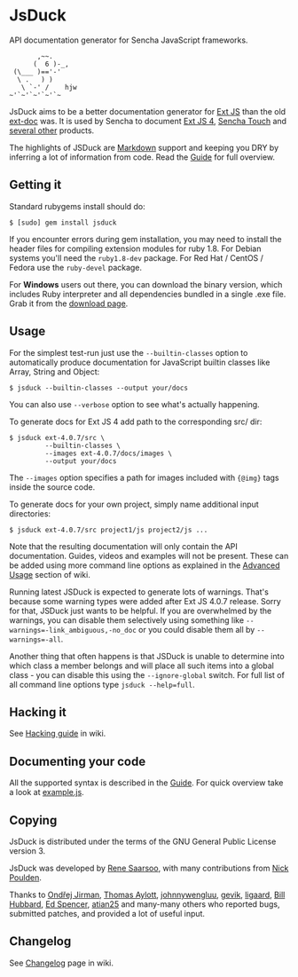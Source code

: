 JsDuck
======

API documentation generator for Sencha JavaScript frameworks.

           ,~~.
          (  6 )-_,
     (\___ )=='-'
      \ .   ) )
       \ `-' /    hjw
    ~'`~'`~'`~'`~

JsDuck aims to be a better documentation generator for [Ext JS][] than
the old [ext-doc][] was. It is used by Sencha to document [Ext JS
4][ext4-docs], [Sencha Touch][touch2-docs] and [several other][other-docs]
products.

The highlights of JSDuck are [Markdown][] support and keeping you DRY
by inferring a lot of information from code.  Read the [Guide][] for
full overview.

[Ext JS]: http://www.sencha.com/products/js/
[ext-doc]: http://ext-doc.org/
[Markdown]: http://daringfireball.net/projects/markdown/
[ext4-docs]: http://docs.sencha.com/ext-js/4-0/
[touch2-docs]: http://docs.sencha.com/touch/2-0/
[other-docs]: http://docs.sencha.com/ext-js/4-0/
[Guide]: https://github.com/senchalabs/jsduck/wiki/Guide


Getting it
----------

Standard rubygems install should do:

    $ [sudo] gem install jsduck

If you encounter errors during gem installation, you may need to
install the header files for compiling extension modules for ruby 1.8.
For Debian systems you'll need the `ruby1.8-dev` package.  For Red Hat
/ CentOS / Fedora use the `ruby-devel` package.

For **Windows** users out there, you can download the binary version,
which includes Ruby interpreter and all dependencies bundled in a
single .exe file.  Grab it from the [download page][].

[download page]: https://github.com/senchalabs/jsduck/downloads

Usage
-----

For the simplest test-run just use the `--builtin-classes` option to
automatically produce documentation for JavaScript builtin classes
like Array, String and Object:

    $ jsduck --builtin-classes --output your/docs

You can also use `--verbose` option to see what's actually happening.

To generate docs for Ext JS 4 add path to the corresponding src/ dir:

    $ jsduck ext-4.0.7/src \
             --builtin-classes \
             --images ext-4.0.7/docs/images \
             --output your/docs

The `--images` option specifies a path for images included with
`{@img}` tags inside the source code.

To generate docs for your own project, simply name additional input
directories:

    $ jsduck ext-4.0.7/src project1/js project2/js ...

Note that the resulting documentation will only contain the API
documentation.  Guides, videos and examples will not be present.
These can be added using more command line options as explained in the
[Advanced Usage][adv] section of wiki.

Running latest JSDuck is expected to generate lots of warnings.
That's because some warning types were added after Ext JS 4.0.7
release.  Sorry for that, JSDuck just wants to be helpful.  If you are
overwhelmed by the warnings, you can disable them selectively using
something like `--warnings=-link_ambiguous,-no_doc` or you could
disable them all by `--warnings=-all`.

Another thing that often happens is that JSDuck is unable to determine
into which class a member belongs and will place all such items into a
global class - you can disable this using the `--ignore-global`
switch.  For full list of all command line options type
`jsduck --help=full`.

[adv]: https://github.com/senchalabs/jsduck/wiki/Advanced-Usage


Hacking it
----------

See [Hacking guide](https://github.com/senchalabs/jsduck/wiki/Hacking) in wiki.


Documenting your code
---------------------

All the supported syntax is described in the [Guide][].
For quick overview take a look at [example.js][example].

[example]: https://github.com/senchalabs/jsduck/blob/master/opt/example.js

Copying
-------

JsDuck is distributed under the terms of the GNU General Public
License version 3.

JsDuck was developed by [Rene Saarsoo](http://triin.net),
with many contributions from [Nick Poulden](https://github.com/nick).

Thanks to [Ondřej Jirman](https://github.com/megous),
[Thomas Aylott](https://github.com/subtleGradient),
[johnnywengluu](https://github.com/johnnywengluu),
[gevik](https://github.com/gevik),
[ligaard](https://github.com/ligaard),
[Bill Hubbard](http://www.sencha.com/forum/member.php?272458-BillHubbard),
[Ed Spencer](https://github.com/edspencer),
[atian25](https://github.com/atian25) and many-many others who
reported bugs, submitted patches, and provided a lot of useful input.


Changelog
---------

See [Changelog](https://github.com/senchalabs/jsduck/wiki/Changelog) page in wiki.
